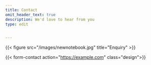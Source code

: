 ```yaml
---
title: Contact
omit_header_text: true
description: We'd love to hear from you
type: edit


---
```


{{< figure src="/images/newnotebook.jpg" title="Enquiry" >}}


{{< form-contact action="https://example.com"  class="design">}}
